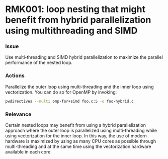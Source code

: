 # RMK001: loop nesting that might benefit from hybrid parallelization using multithreading and SIMD

### Issue

Use multi-threading and SIMD hybrid parallelization to maximize the parallel
performance of the nested loop.

### Actions

Parallelize the outer loop using multi-threading and the inner loop using
vectorization. You can do so for OpenMP by invoking:

```bash
pwdirectives --multi omp-for+simd foo.c:5 -o foo-hybrid.c
```

### Relevance

Certain nested loops may benefit from using a hybrid parallelization approach
where the outer loop is parallelized using multi-threading while using
vectorization for the inner loop. In this way, the use of modern hardware is
maximized by using as many CPU cores as possible through multi-threading and at
the same time using the vectorization hardware available in each core.

